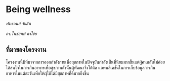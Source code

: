 # Being wellness 
 
 _พัทธดนย์ จัยสิน_
 
 
 _ดร.ไพชยนต์ คงไชย_
 
 
## ที่มาของโครงงาน

 โครงงานนี้มีที่มาจากการออกกำลังกายเพื่อสุขภาพในปัจจุบันกำลังเป็นที่นิยมมากขึ้นแต่ผู้คนกลับไม่ค่อยได้สนใจในการกินอาหารเพื่อสุขภาพดังนั้นผู้พัฒนาจึงได้คิด
 แอพพลิเคชั่นในการเก็บข้อมูลการกินอาหารในแต่ละวันเพื่อให้ผุ้ใช้ได้มีสุขภาพที่ดีมากยิ่งขึ้น